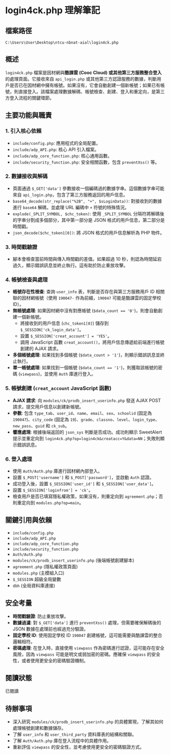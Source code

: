 # login4ck.php 理解筆記

## 檔案路徑
`C:\Users\User\Desktop\ntcu-nbnat-aial\login4ck.php`

## 概述
`login4ck.php` 檔案是因材網與**酷課雲 (Cooc Cloud) 或其他第三方服務整合登入**的處理頁面。它接收來自 `api_login.php` 或其他第三方認證服務的數據，判斷用戶是否已在因材網中擁有帳號。如果沒有，它會自動創建一個新帳號；如果已有帳號，則直接登入。該檔案處理數據解碼、帳號檢查、創建、登入和重定向，是第三方登入流程的關鍵環節。

## 主要功能與職責

### 1. 引入核心依賴
- `include/config.php`: 應用程式的全局配置。
- `include/adp_API.php`: 核心 API 引入檔案。
- `include/adp_core_function.php`: 核心通用函數。
- `include/security_function.php`: 安全相關函數，包含 `preventXss()` 等。

### 2. 數據接收與解碼
- 頁面通過 `$_GET['data']` 參數接收一個編碼過的數據字串。這個數據字串可能來自 `api_login.php`，包含了第三方服務返回的用戶信息。
- `base64_decode(str_replace("%2B", "+", $sLoginData))`: 對接收到的數據進行 `base64` 解碼，並處理 URL 編碼中 `+` 符號的特殊情況。
- `explode(_SPLIT_SYMBOL, $chc_token)`: 使用 `_SPLIT_SYMBOL` 分隔符將解碼後的字串分割成多個部分，其中第一部分是 JSON 格式的用戶信息，第二部分是時間戳。
- `json_decode($chc_token1[0])`: 將 JSON 格式的用戶信息解析為 PHP 物件。

### 3. 時間戳驗證
- 腳本會檢查當前時間與傳入時間戳的差值。如果超過 10 秒，則認為時間延宕過久，顯示錯誤訊息並終止執行。這有助於防止重放攻擊。

### 4. 帳號檢查與處理
- **帳號存在性檢查**: 查詢 `user_info` 表，判斷是否存在與第三方服務用戶 ID 相關聯的因材網帳號（使用 `190047-` 作為前綴，`190047` 可能是酷課雲的固定學校 ID）。
- **無帳號處理**: 如果因材網中沒有對應帳號 (`$data_count == '0'`)，則會自動創建一個新帳號。
    - 將接收到的用戶信息 (`chc_token1[0]`) 儲存到 `$_SESSION['ck_login_data']`。
    - 設置 `$_SESSION['creat_account'] = 'YES'`。
    - 調用 JavaScript 函數 `creat_account()`，將用戶信息傳遞給前端進行帳號創建的 AJAX 請求。
- **多個帳號處理**: 如果找到多個帳號 (`$data_count > '1'`)，則顯示錯誤訊息並終止執行。
- **單一帳號處理**: 如果找到一個帳號 (`$data_count == '1'`)，則獲取該帳號的密碼 (`viewpass`)，並使用 `Auth` 庫進行登入。

### 5. 帳號創建 (`creat_account` JavaScript 函數)
- **AJAX 請求**: 向 `modules/ck/prodb_insert_userinfo.php` 發送 AJAX POST 請求，提交用戶信息以創建新帳號。
- **參數**: 包含 `type_tab`、`user_id`、`name`、`email`、`sex`、`schoolid` (固定為 `190047`)、`city_code` (固定為 `19`)、`grade`、`classno`、`level`、`login_type`、`new_pass`、`guid` 和 `ck_sub`。
- **響應處理**: 根據後端返回的 `json_sys` 判斷是否成功。成功則顯示 SweetAlert 提示並重定向到 `login4ck.php?op=login4ck&creatacc=Y&data=NN`；失敗則顯示錯誤訊息。

### 6. 登入處理
- 使用 `Auth/Auth.php` 庫進行因材網內部登入。
- 設置 `$_POST['username']` 和 `$_POST['password']`，並啟動 `Auth` 認證。
- 成功登入後，設置 `$_SESSION['user_id']` 和 `$_SESSION['user_data']`。
- 設置 `$_SESSION['loginfrom'] = 'ck'`。
- 檢查用戶是否已填寫隱私權政策，如果沒有，則重定向到 `agreement.php`；否則重定向到 `modules.php?op=main`。

## 關鍵引用與依賴
- `include/config.php`
- `include/adp_API.php`
- `include/adp_core_function.php`
- `include/security_function.php`
- `Auth/Auth.php`
- `modules/ck/prodb_insert_userinfo.php` (後端帳號創建腳本)
- `agreement.php` (隱私權政策頁面)
- `modules.php` (主模組入口)
- `$_SESSION` 超級全局變數
- `dbh` (全局資料庫連接)

## 安全考量
- **時間戳驗證**: 防止重放攻擊。
- **數據過濾**: 對 `$_GET['data']` 進行 `preventXss()` 處理，但需要確保解碼後的 JSON 數據在處理前也經過充分驗證。
- **固定學校 ID**: 使用固定學校 ID `190047` 創建帳號，這可能需要與酷課雲的整合邏輯相符。
- **密碼處理**: 在登入時，直接使用 `viewpass` 作為密碼進行認證，這可能存在安全風險，因為 `viewpass` 可能是明文或弱加密的密碼。應確保 `viewpass` 的安全性，或者使用更安全的密碼驗證機制。

## 閱讀狀態
已閱讀

## 待辦事項
- 深入研究 `modules/ck/prodb_insert_userinfo.php` 的具體實現，了解其如何處理帳號創建和數據儲存。
- 了解 `user_info` 和 `user_third_party` 資料庫表的結構和關聯。
- 了解 `Auth/Auth.php` 庫在登入流程中的具體作用。
- 重新評估 `viewpass` 的安全性，並考慮使用更安全的密碼驗證方式。

